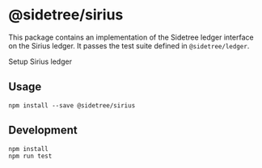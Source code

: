 # @sidetree/sirius

This package contains an implementation of the Sidetree ledger interface on the Sirius ledger. It passes the test suite defined in `@sidetree/ledger`.

Setup Sirius ledger

## Usage

```
npm install --save @sidetree/sirius
```

## Development

```
npm install
npm run test
```

